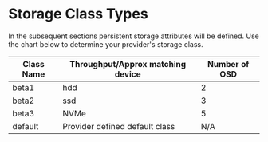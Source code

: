 # Storage Class Types

In the subsequent sections persistent storage attributes will be defined.  Use the chart below to determine your provider's storage class.

| Class Name | Throughput/Approx matching device | Number of OSD |
| ---------- | --------------------------------- | ------------- |
| beta1      | hdd                               | 2             |
| beta2      | ssd                               | 3             |
| beta3      | NVMe                              | 5             |
| default    | Provider defined default class    | N/A           |

##

